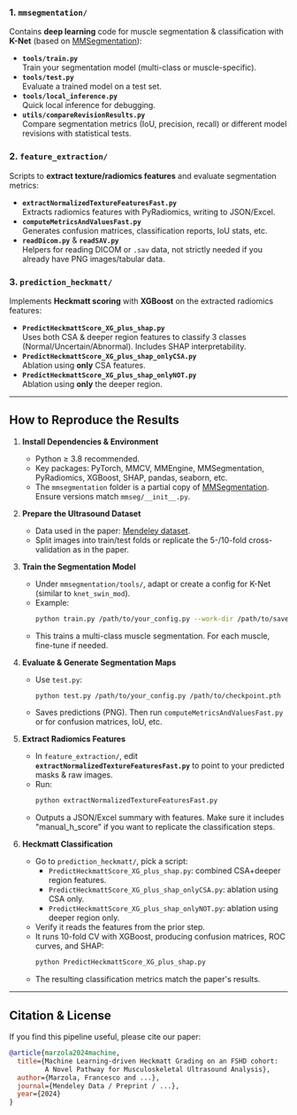 
### 1. **`mmsegmentation/`**
Contains **deep learning** code for muscle segmentation & classification with **K-Net** (based on [MMSegmentation](https://github.com/open-mmlab/mmsegmentation)):

- **`tools/train.py`**  
  Train your segmentation model (multi-class or muscle-specific).
- **`tools/test.py`**  
  Evaluate a trained model on a test set.
- **`tools/local_inference.py`**  
  Quick local inference for debugging.
- **`utils/compareRevisionResults.py`**  
  Compare segmentation metrics (IoU, precision, recall) or different model revisions with statistical tests.

### 2. **`feature_extraction/`**
Scripts to **extract texture/radiomics features** and evaluate segmentation metrics:

- **`extractNormalizedTextureFeaturesFast.py`**  
  Extracts radiomics features with PyRadiomics, writing to JSON/Excel.  
- **`computeMetricsAndValuesFast.py`**  
  Generates confusion matrices, classification reports, IoU stats, etc.  
- **`readDicom.py`** & **`readSAV.py`**  
  Helpers for reading DICOM or `.sav` data, not strictly needed if you already have PNG images/tabular data.

### 3. **`prediction_heckmatt/`**
Implements **Heckmatt scoring** with **XGBoost** on the extracted radiomics features:

- **`PredictHeckmattScore_XG_plus_shap.py`**  
  Uses both CSA & deeper region features to classify 3 classes (Normal/Uncertain/Abnormal). Includes SHAP interpretability.
- **`PredictHeckmattScore_XG_plus_shap_onlyCSA.py`**  
  Ablation using **only** CSA features.
- **`PredictHeckmattScore_XG_plus_shap_onlyNOT.py`**  
  Ablation using **only** the deeper region.
---

## How to Reproduce the Results

1. **Install Dependencies & Environment**
   - Python ≥ 3.8 recommended.
   - Key packages: PyTorch, MMCV, MMEngine, MMSegmentation, PyRadiomics, XGBoost, SHAP, pandas, seaborn, etc.
   - The `mmsegmentation` folder is a partial copy of [MMSegmentation](https://github.com/open-mmlab/mmsegmentation). Ensure versions match `mmseg/__init__.py`.

2. **Prepare the Ultrasound Dataset**
   - Data used in the paper: [Mendeley dataset](https://doi.org/10.17632/yzg86vb895.1).
   - Split images into train/test folds or replicate the 5-/10-fold cross-validation as in the paper.

3. **Train the Segmentation Model**
   - Under `mmsegmentation/tools/`, adapt or create a config for K-Net (similar to `knet_swin_mod`).
   - Example:
     ```bash
     python train.py /path/to/your_config.py --work-dir /path/to/save/checkpoints
     ```
   - This trains a multi-class muscle segmentation. For each muscle, fine-tune if needed.

4. **Evaluate & Generate Segmentation Maps**
   - Use `test.py`:
     ```bash
     python test.py /path/to/your_config.py /path/to/checkpoint.pth
     ```
   - Saves predictions (PNG). Then run `computeMetricsAndValuesFast.py` or for confusion matrices, IoU, etc.

5. **Extract Radiomics Features**
   - In `feature_extraction/`, edit **`extractNormalizedTextureFeaturesFast.py`** to point to your predicted masks & raw images.
   - Run:
     ```bash
     python extractNormalizedTextureFeaturesFast.py
     ```
   - Outputs a JSON/Excel summary with features. Make sure it includes "manual_h_score" if you want to replicate the classification steps.

6. **Heckmatt Classification**
   - Go to `prediction_heckmatt/`, pick a script:
     - `PredictHeckmattScore_XG_plus_shap.py`: combined CSA+deeper region features.
     - `PredictHeckmattScore_XG_plus_shap_onlyCSA.py`: ablation using CSA only.
     - `PredictHeckmattScore_XG_plus_shap_onlyNOT.py`: ablation using deeper region only.
   - Verify it reads the features from the prior step.  
   - It runs 10-fold CV with XGBoost, producing confusion matrices, ROC curves, and SHAP:
     ```bash
     python PredictHeckmattScore_XG_plus_shap.py
     ```
   - The resulting classification metrics match the paper's results.

---

## Citation & License

If you find this pipeline useful, please cite our paper:

```bibtex
@article{marzola2024machine,
  title={Machine Learning-driven Heckmatt Grading on an FSHD cohort:
         A Novel Pathway for Musculoskeletal Ultrasound Analysis},
  author={Marzola, Francesco and ...},
  journal={Mendeley Data / Preprint / ...},
  year={2024}
}
